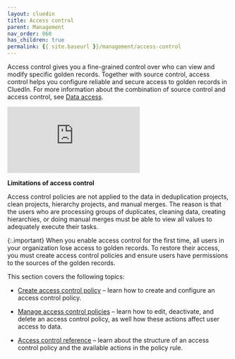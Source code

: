 ```yaml
---
layout: cluedin
title: Access control
parent: Management
nav_order: 060
has_children: true
permalink: {{ site.baseurl }}/management/access-control
---
```


Access control gives you a fine-grained control over who can view and modify specific golden records. Together with source control, access control helps you configure reliable and secure access to golden records in CluedIn. For more information about the combination of source control and access control, see [Data access](/administration/user-access/data-access).

<div class="videoFrame">
<iframe src="https://player.vimeo.com/video/1069492038?h=2867233786&amp;badge=0&amp;autopause=0&amp;player_id=0&amp;app_id=58479" frameborder="0" allow="autoplay; fullscreen; picture-in-picture; clipboard-write" title="Actions in access control policy rules"></iframe>
</div>

**Limitations of access control**

Access control policies are not applied to the data in deduplication projects, clean projects, hierarchy projects, and manual merges. The reason is that the users who are processing groups of duplicates, cleaning data, creating hierarchies, or doing manual merges must be able to view all values to adequately execute their tasks.

{:.important}
When you enable access control for the first time, all users in your organization lose access to golden records. To restore their access, you must create access control policies and ensure users have permissions to the sources of the golden records. 

This section covers the following topics:

- [Create access control policy](/management/access-control/create-access-control-policy) – learn how to create and configure an access control policy.

- [Manage access control policies](/management/access-control/manage-access-control-policies) – learn how to edit, deactivate, and delete an access control policy, as well how these actions affect user access to data.

- [Access control reference](/management/access-control/access-control-reference) – learn about the structure of an access control policy and the available actions in the policy rule.

